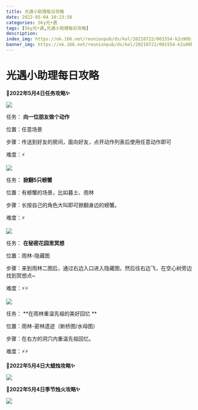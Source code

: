 ```yaml
---
title: 光遇小助理每日攻略
date: 2022-05-04 10:23:50
categories: Sky光•遇
tags: [Sky光•遇,光遇小助理每日攻略]
description: 
index_img: https://ok.166.net/reunionpub/ds/kol/20210722/001554-k2u90bj7ay.png?imageView&thumbnail=600x0&type=jpg
banner_img: https://ok.166.net/reunionpub/ds/kol/20210722/001554-k2u90bj7ay.png?imageView&thumbnail=600x0&type=jpg
---
```

# 光遇小助理每日攻略
**🎉2022年5月4日任务攻略✨**

![](https://ok.166.net/reunionpub/ds/kol/20220503/000538-rdtnc6fkms.png)

任务： **向一位朋友做个动作**

位置：任意场景

步骤：传送到好友的房间，面向好友，点开动作列表后使用任意动作即可

难度：⚡

![](https://ok.166.net/reunionpub/ds/kol/20220503/000711-kt8oqjezp1.png)

任务： **掀翻5只螃蟹**

位置：有螃蟹的场景，比如暮土、雨林

步骤：长按自己的角色大叫即可掀翻身边的螃蟹。

难度：⚡

![](https://ok.166.net/reunionpub/ds/kol/20220504/001250-j4fg6o2nam.png)

任务： **在秘密花园里冥想**

位置：雨林-隐藏图

步骤：来到雨林二图后，通过右边入口进入隐藏图，然后往右边飞，在空心树旁边找到冥想点~

难度：⚡⚡

![](https://ok.166.net/reunionpub/ds/kol/20220504/001730-4jse6tsa87.png)

任务： **在雨林重温先祖的美好回忆  **

位置：雨林-密林遗迹（断桥图/水母图）

步骤：在右方的洞穴内重温先祖回忆。

难度：⚡⚡

 **🎉2022年5月4日大蜡烛攻略✨**

![](https://ok.166.net/reunionpub/ds/kol/20220504/000733-m60znypbf7.png)

  

 **🎉2022年5月4日季节烛火攻略✨**

![](https://ok.166.net/reunionpub/ds/kol/20220504/001135-sedy6sorip.png)

  

  

